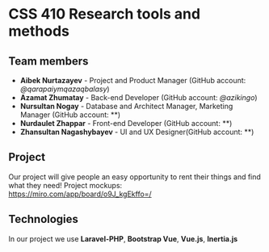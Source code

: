 # CSS 410 Research tools and methods
## Team members
+ **Aibek Nurtazayev** - Project and Product Manager (GitHub account: *@qarapaiymqazaqbalasy*)
+ **Azamat Zhumatay** - Back-end Developer (GitHub account: *@azikingo*)
+ **Nursultan Nogay** - Database and Architect Manager, Marketing Manager (GitHub account: **)
+ **Nurdaulet Zhappar** - Front-end Developer (GitHub account: **)
+ **Zhansultan Nagashybayev** -  UI and UX Designer(GitHub account: **)


## Project
Our project will give people an easy opportunity to rent their things and find what they need!
Project mockups: https://miro.com/app/board/o9J_kgEkffo=/

## Technologies
In our project we use **Laravel-PHP**, **Bootstrap Vue**, **Vue.js**, **Inertia.js**
